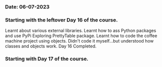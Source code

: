 ### Date: 06-07-2023
### Starting with the leftover Day 16 of the course.
Learnt about various external libraries. 
Learnt how to ass Python packages and use PyPi
Exploring PrettyTable package.
Learnt how to code the coffee machine project using objects.
Didn't code it myself...but understood how classes and objects work.
Day 16 Completed.

### Starting with Day 17 of the course.